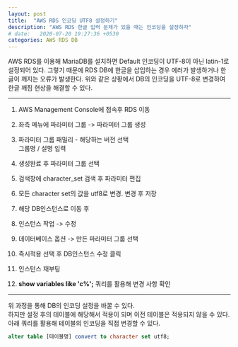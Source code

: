 ```yaml
---
layout: post
title:  "AWS RDS 인코딩 UTF8 설정하기"
description: "AWS RDS 한글 입력 문제가 있을 때는 인코딩을 설정하자"
# date:   2020-07-20 19:27:36 +0530
categories: AWS RDS DB 
---
```


AWS RDS를 이용해 MariaDB를 설치하면 Default 인코딩이 UTF-8이 아닌 latin-1로 설정되어 있다. 그렇기 때문에 RDS DB에 한글을 삽입하는 경우 에러가 발생하거나 한글이 깨지는 오류가 발생한다. 위와 같은 상황에서 DB의 인코딩을 UTF-8로 변경하여 한글 깨짐 현상을 해결할 수 있다.

---

1. AWS Management Console에 접속후 RDS 이동  

2. 좌측 메뉴에 파라미터 그룹 -> 파라미터 그룹 생성

3. 파라미터 그룹 패밀리 - 해당하는 버전 선택  
   그룹명 / 설명 입력

4. 생성완료 후 파라미터 그룹 선택

5. 검색창에 character_set 검색 후 파라미터 편집

6. 모든 character set의 값을 utf8로 변경. 변경 후 저장

7. 해당 DB인스턴스로 이동 후

8. 인스턴스 작업 -> 수정

9. 데이터베이스 옵션 -> 만든 파라미터 그룹 선택 

10. 즉시적용 선택 후 DB인스턴스 수정 클릭

11. 인스턴스 재부팅

12. **show variables like 'c%';** 쿼리를 활용해 변경 사항 확인

---


위 과정을 통해 DB의 인코딩 설정을 바꿀 수 있다.  
하지만 설정 후의 테이블에 해당해서 적용이 되며 이전 테이블은 적용되지 않을 수 있다.  
아래 쿼리를 활용해 테이블의 인코딩을 직접 변경할 수 있다.  

```SQL
alter table [테이블명] convert to character set utf8;
```

